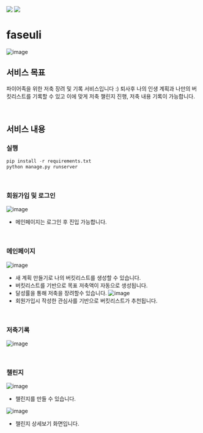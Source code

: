 <img src="https://img.shields.io/badge/python-blue?style=뱃지모양&logo=Python&logoColor=white"/> <img src="https://img.shields.io/badge/Django-lightcoral?style=뱃지모양&logo=Django&logoColor=white"/>

# faseuli
![image](https://user-images.githubusercontent.com/81295661/146679933-2918c193-5de6-4055-afe9-4f058d3587ea.png)


## 서비스 목표
파이어족을 위한 저축 장려 및 기록 서비스입니다 :) 퇴사후 나의 인생 계획과 나만의 버킷리스트를 기록할 수 있고 이에 맞게 저축 챌린지 진행, 저축 내용 기록이 가능합니다.

<br>

## 서비스 내용
### **실행**
```python
pip install -r requirements.txt
python manage.py runserver
```

<br>

### **회원가입 및 로그인**
![image](https://user-images.githubusercontent.com/81295661/146680032-1ca5e6f7-724a-45b5-ad2a-046d3cf5d162.png)
- 메인페이지는 로그인 후 진입 가능합니다.

<br>

### **메인페이지**
![image](https://user-images.githubusercontent.com/81295661/146680059-f7fae436-1469-4e8c-ba59-0b1271c61789.png)
- 새 계획 만들기로 나의 버킷리스트를 생성할 수 있습니다.
- 버킷리스트를 기반으로 목표 저축액이 자동으로 생성됩니다.
- 달성률을 통해 저축을 장려할수 있습니다.
![image](https://user-images.githubusercontent.com/81295661/146680443-921484a4-fa19-4418-99ba-90101d7d14cf.png)
- 회원가입시 작성한 관심사를 기반으로 버킷리스트가 추천됩니다.

<br>

### **저축기록**
![image](https://user-images.githubusercontent.com/81295661/146680474-d77b3e56-8bd8-486b-b825-267108886acd.png)

<br>

### **챌린지**
![image](https://user-images.githubusercontent.com/81295661/146680485-68fbf6d9-a87f-40fd-a8a1-fbaf2fb5cac4.png)
- 챌린지를 만들 수 있습니다.

![image](https://user-images.githubusercontent.com/81295661/146680492-46781c30-fad0-4831-96b1-c38403f818eb.png)
- 챌린지 상세보기 화면입니다.




